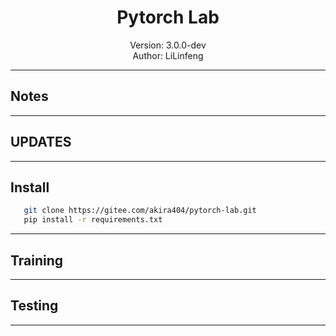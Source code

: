 # <div align="center">Pytorch Lab</div>

<div align="center">Version: 3.0.0-dev</div>
<div align="center">Author: LiLinfeng</div>

---

## Notes

---

## UPDATES

---

## Install

```bash
   git clone https://gitee.com/akira404/pytorch-lab.git
   pip install -r requirements.txt
```

---

## Training

---

## Testing

---
